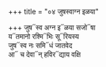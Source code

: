 +++
title = "०४ जुषस्वाग्न इळया"

+++
जुष᳓स्व अग्न इ᳓ळया सजो᳓षा  
य᳓तमानो रश्मि᳓भिः सू᳓रियस्य  
जुष᳓स्व नः समि᳓धं जातवेद  
आ᳓ च देवा᳓न् हविर᳓द्याय वक्षि
